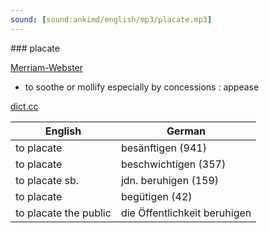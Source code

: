 ```yaml
---
sound: [sound:ankimd/english/mp3/placate.mp3]
---
```


\### placate

[Merriam-Webster](https://www.merriam-webster.com/dictionary/placate)

- to soothe or mollify especially by concessions : appease

[dict.cc](https://www.dict.cc/placate)

| English        | German       |
| -------------- | ------------ |
| to placate | besänftigen (941) |
| to placate | beschwichtigen (357) |
| to placate sb. | jdn. beruhigen (159) |
| to placate | begütigen (42) |
| to placate the public | die Öffentlichkeit beruhigen |
